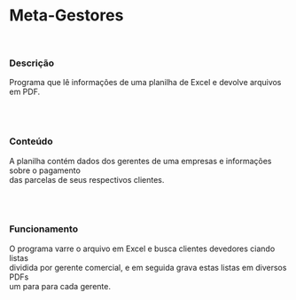 <h1>Meta-Gestores</h1>
<br>
<h3>Descrição</h3>
<p>Programa que lê informações de uma planilha de Excel e devolve arquivos em PDF.<p>
<br>
<br>
<h3>Conteúdo</h3>
<p>A planilha contém dados dos gerentes de uma empresas e informações sobre o pagamento<br>
das parcelas de seus respectivos clientes.</p>
<br>
<br>
<h3>Funcionamento</h3>
<p>O programa varre o arquivo em Excel e busca clientes devedores ciando listas<br>
dividida por gerente comercial, e em seguida grava estas listas em diversos PDFs<br>
um para para cada gerente.</p>